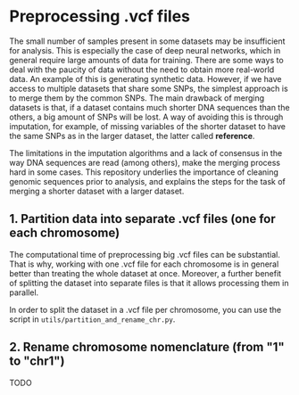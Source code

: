 # Preprocessing .vcf files

The small number of samples present in some datasets may be insufficient for analysis. This is especially the case of deep neural networks, which in general require large amounts of data for training. There are some ways to deal with the paucity of data without the need to obtain more real-world data. An example of this is generating synthetic data. However, if we have access to multiple datasets that share some SNPs, the simplest approach is to merge them by the common SNPs. The main drawback of merging datasets is that, if a dataset contains much shorter DNA sequences than the others, a big amount of SNPs will be lost. A way of avoiding this is through imputation, for example, of missing variables of the shorter dataset to have the same SNPs as in the larger dataset, the latter called **reference**.

The limitations in the imputation algorithms and a lack of consensus in the way DNA sequences are read (among others), make the merging process hard in some cases. This repository underlies the importance of cleaning genomic sequences prior to analysis, and explains the steps for the task of merging a shorter dataset with a larger dataset.

## 1. Partition data into separate .vcf files (one for each chromosome)

The computational time of preprocessing big .vcf files can be substantial. That is why, working with one .vcf file for each chromosome is in general better than treating the whole dataset at once. Moreover, a further benefit of splitting the dataset into separate files is that it allows processing them in parallel.

In order to split the dataset in a .vcf file per chromosome, you can use the script in  `utils/partition_and_rename_chr.py`. 

## 2. Rename chromosome nomenclature (from "1" to "chr1")


TODO
